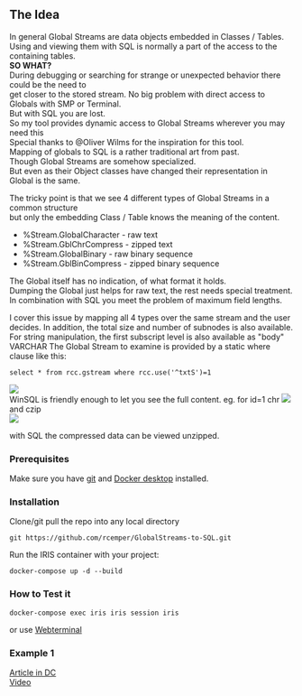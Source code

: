 ## The Idea  
In general Global Streams are data objects embedded in Classes / Tables.  
Using and viewing them with SQL is normally a part of the access to the containing tables.  
**SO WHAT?**  
During debugging or searching for strange or unexpected behavior there could be the need to    
get closer to the stored stream. No big problem with direct access to Globals with SMP or Terminal.  
But with SQL you are lost.  
So my tool provides dynamic access to Global Streams wherever you may need this  
Special thanks to  @Oliver Wilms  for the inspiration for this tool.   
Mapping of globals to SQL is a rather traditional art from past.  
Though Global Streams are somehow specialized.  
But even as their Object classes have changed their representation in Global is the same.
   
The tricky point is that we see 4 different types of Global Streams in a common structure  
but only the embedding Class / Table knows the meaning of the content.   
- %Stream.GlobalCharacter   -  raw text  
- %Stream.GblChrCompress - zipped text  
- %Stream.GlobalBinary - raw binary sequence  
- %Stream.GblBinCompress - zipped binary sequence  
   
The Global itself has no indication, of what format it holds.   
Dumping the Global just helps for raw text, the rest needs special treatment.  
In combination with SQL you meet the problem of maximum field lengths.  
  
I cover this issue by mapping all 4 types over the same stream and the user decides.
In addition, the total size and number of subnodes is also available.
For string manipulation, the first subscript level is also available as "body" VARCHAR
The Global Stream to examine is provided by a static where clause like this:
```
select * from rcc.gstream where rcc.use('^txtS')=1
```
![](https://community.intersystems.com/sites/default/files/inline/images/images/image(5234).png)  
WinSQL is friendly enough to let you see the full content. eg. for id=1  chr
![](https://community.intersystems.com/sites/default/files/inline/images/images/image(5235).png)   
and czip   
![](https://community.intersystems.com/sites/default/files/inline/images/images/image(5236).png)  

with SQL the compressed data can be viewed unzipped.

### Prerequisites
Make sure you have [git](https://git-scm.com/book/en/v2/Getting-Started-Installing-Git) and [Docker desktop](https://www.docker.com/products/docker-desktop) installed.

### Installation 
Clone/git pull the repo into any local directory
```
git https://github.com/rcemper/GlobalStreams-to-SQL.git
```
Run the IRIS container with your project: 
```
docker-compose up -d --build
```
### How to Test it
```
docker-compose exec iris iris session iris
```
or use [Webterminal](http://localhost:42773/terminal/)
### Example 1 


[Article in DC](https://community.intersystems.com/post/global-streams-sql)    
[Video]()
